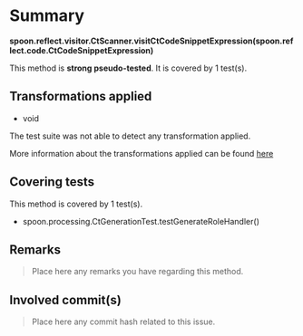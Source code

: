 # Summary
**spoon.reflect.visitor.CtScanner.visitCtCodeSnippetExpression(spoon.reflect.code.CtCodeSnippetExpression)**

This method is **strong pseudo-tested**.
It is covered by 1 test(s). 


## Transformations applied

- void


The test suite was not able to detect any transformation applied.

More information about the transformations applied can be found [here](https://github.com/STAMP-project/pitest-descartes)

## Covering tests
This method is covered by 1 test(s).
* spoon.processing.CtGenerationTest.testGenerateRoleHandler()


## Remarks
> Place here any remarks you have regarding this method.

## Involved commit(s)

> Place here any commit hash related to this issue.
